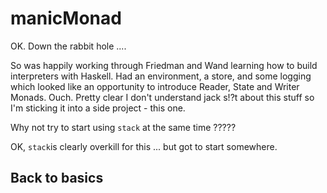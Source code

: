 # manicMonad
OK. Down the rabbit hole ....

So was happily working through Friedman and Wand learning how to build
interpreters with Haskell. Had an environment, a store, and some logging
which looked like an opportunity to introduce Reader, State and Writer
Monads. Ouch. Pretty clear I don't understand jack s!?t about this stuff
so I'm sticking it into a side project - this one.

Why not try to start using `stack` at the same time ?????

OK, `stack`is clearly overkill for this ... but got to start somewhere.

## Back to basics


